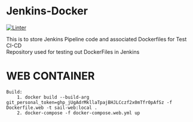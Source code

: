 # Jenkins-Docker
[![Linter](https://github.com/secureailabs/Jenkins-Docker/actions/workflows/Linter.yml/badge.svg?branch=main)](https://github.com/secureailabs/Jenkins-Docker/actions/workflows/Linter.yml)

This is to store Jenkins Pipeline code and associated Dockerfiles for Test CI-CD \
Repository used for testing out DockerFiles in Jenkins

# WEB CONTAINER
    Build:
        1. docker build --build-arg git_personal_token=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 -f Dockerfile.web -t sail-web:local .
        2. docker-compose -f docker-compose.web.yml up
